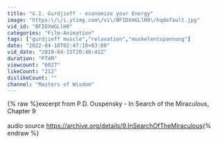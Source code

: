 ```yaml
---
title: "G.I. Gurdjieff - economize your Energy"
image: "https:\/\/i.ytimg.com\/vi\/BFIDXmGLlH0\/hqdefault.jpg"
vid_id: "BFIDXmGLlH0"
categories: "Film-Animation"
tags: ["gurdjieff muscle","relaxation","muskelentspannung"]
date: "2022-04-18T02:47:18+03:00"
vid_date: "2019-04-15T20:40:41Z"
duration: "PT4M"
viewcount: "6027"
likeCount: "212"
dislikeCount: ""
channel: "Masters of Wisdom"
---
```

{% raw %}excerpt from P.D. Ouspensky - In Search of the Miraculous, Chapter 9<br /><br />audio source <a rel="nofollow" target="blank" href="https://archive.org/details/9.InSearchOfTheMiraculous">https://archive.org/details/9.InSearchOfTheMiraculous</a>{% endraw %}
